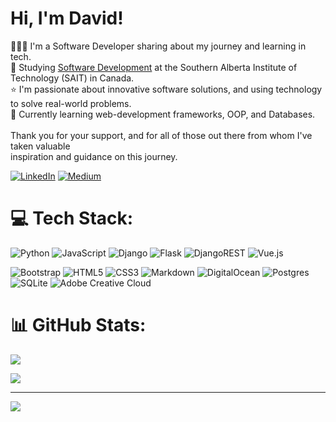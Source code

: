 
# Hi, I'm David!
👩🏻‍💻 I'm a Software Developer sharing about my journey and learning in tech.<br>🏫 Studying [Software Development](https://catalog.sait.ca/preview_program.php?catoid=172&poid=36745) at the Southern Alberta Institute of Technology (SAIT) in Canada.<br>
⭐ I'm passionate about innovative software solutions, and using technology to solve real-world problems.<br>
💭 Currently learning web-development frameworks, OOP, and Databases.<br><br>Thank you for your support, and for all of those out there from whom I've taken valuable<br>inspiration and guidance on this journey. <br>


[![LinkedIn](https://img.shields.io/badge/LinkedIn-%230077B5.svg?logo=linkedin&logoColor=white)](https://www.linkedin.com/in/david-palacios-9077a2223/) 
[![Medium](https://img.shields.io/badge/Medium-12100E?style=for-the-badge&logo=medium&logoColor=white)](https://medium.com/@davidpal3c)

# 💻 Tech Stack:
![Python](https://img.shields.io/badge/python-3670A0?style=for-the-badge&logo=python&logoColor=ffdd54) 
![JavaScript](https://img.shields.io/badge/javascript-%23323330.svg?style=for-the-badge&logo=javascript&logoColor=%23F7DF1E) 
![Django](https://img.shields.io/badge/django-%23092E20.svg?style=for-the-badge&logo=django&logoColor=white) 
![Flask](https://img.shields.io/badge/flask-%23000.svg?style=for-the-badge&logo=flask&logoColor=white) 
![DjangoREST](https://img.shields.io/badge/DJANGO-REST-ff1709?style=for-the-badge&logo=django&logoColor=white&color=ff1709&labelColor=gray) 
![Vue.js](https://img.shields.io/badge/vuejs-%2335495e.svg?style=for-the-badge&logo=vuedotjs&logoColor=%234FC08D) 
<!--
![NPM](https://img.shields.io/badge/NPM-%23CB3837.svg?style=for-the-badge&logo=npm&logoColor=white) 
![React](https://img.shields.io/badge/react-%2320232a.svg?style=for-the-badge&logo=react&logoColor=%2361DAFB) 
![NodeJS](https://img.shields.io/badge/node.js-6DA55F?style=for-the-badge&logo=node.js&logoColor=white) 
![Jinja](https://img.shields.io/badge/jinja-white.svg?style=for-the-badge&logo=jinja&logoColor=black) 
-->
![Bootstrap](https://img.shields.io/badge/bootstrap-%238511FA.svg?style=for-the-badge&logo=bootstrap&logoColor=white) 
![HTML5](https://img.shields.io/badge/html5-%23E34F26.svg?style=for-the-badge&logo=html5&logoColor=white) 
![CSS3](https://img.shields.io/badge/css3-%231572B6.svg?style=for-the-badge&logo=css3&logoColor=white) 
![Markdown](https://img.shields.io/badge/markdown-%23000000.svg?style=for-the-badge&logo=markdown&logoColor=white) 
![DigitalOcean](https://img.shields.io/badge/DigitalOcean-%230167ff.svg?style=for-the-badge&logo=digitalOcean&logoColor=white) 
![Postgres](https://img.shields.io/badge/postgres-%23316192.svg?style=for-the-badge&logo=postgresql&logoColor=white) 
![SQLite](https://img.shields.io/badge/sqlite-%2307405e.svg?style=for-the-badge&logo=sqlite&logoColor=white) 
![Adobe Creative Cloud](https://img.shields.io/badge/Adobe%20Creative%20Cloud-DA1F26.svg?style=for-the-badge&logo=Adobe%20Creative%20Cloud&logoColor=white) 


# 📊 GitHub Stats:
![](https://github-readme-stats.vercel.app/api?username=davidpal3c&theme=blue-green&hide_border=false&include_all_commits=true&count_private=true)<br/>
<!-- 
![](https://github-readme-streak-stats.herokuapp.com/?user=davidpal3c&theme=blue-green&hide_border=false)<br/> -->
![](https://github-readme-stats.vercel.app/api/top-langs/?username=davidpal3c&theme=blue-green&hide_border=false&include_all_commits=true&count_private=true&layout=compact)

---
[![](https://visitcount.itsvg.in/api?id=davidpal3c&icon=0&color=0)](https://visitcount.itsvg.in)
  

